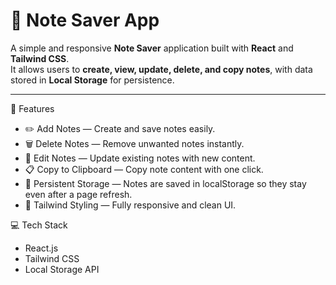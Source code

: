 # 📝 Note Saver App

A simple and responsive **Note Saver** application built with **React** and **Tailwind CSS**.  
It allows users to **create, view, update, delete, and copy notes**, with data stored in **Local Storage** for persistence.

---

🚀 Features
- ✏️ Add Notes — Create and save notes easily.
- 🗑️ Delete Notes — Remove unwanted notes instantly.
- 📝 Edit Notes — Update existing notes with new content.
- 📋 Copy to Clipboard — Copy note content with one click.
- 💾 Persistent Storage — Notes are saved in localStorage so they stay even after a page refresh.
- 🎨 Tailwind Styling — Fully responsive and clean UI.

 💻 Tech Stack
- React.js
- Tailwind CSS
- Local Storage API

